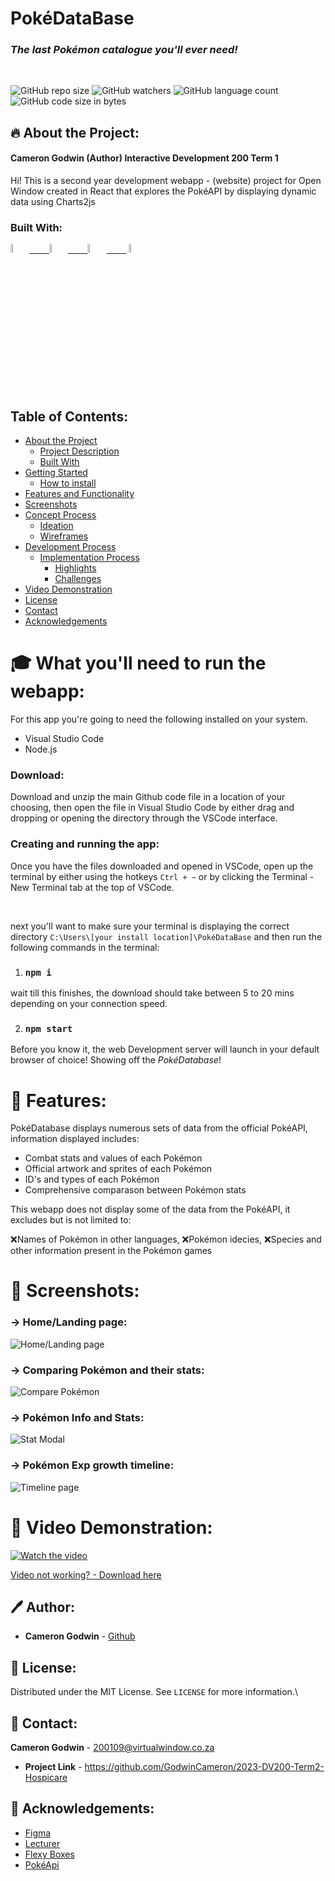 # PokéDataBase
### _The last Pokémon catalogue you'll ever need!_

<br />

![GitHub repo size](https://img.shields.io/github/repo-size/GodwinCameron/2023-DV200-Term1-Pokedatabase?color=limegreen)
![GitHub watchers](https://img.shields.io/github/watchers/GodwinCameron/2023-DV200-Term1-Pokedatabase?color=limegreen)
![GitHub language count](https://img.shields.io/github/languages/count/GodwinCameron/2023-DV200-Term1-Pokedatabase?color=limegreen)
![GitHub code size in bytes](https://img.shields.io/github/languages/code-size/GodwinCameron/2023-DV200-Term1-Pokedatabase?color=limegreen)

## 🔥 About the Project:
#### Cameron Godwin (Author) Interactive Development 200 Term 1

Hi! This is a second year development webapp - (website) project for Open Window created in React that explores the PokéAPI by displaying dynamic data using Charts2js

### Built With:

[<img src="https://upload.wikimedia.org/wikipedia/commons/thumb/6/61/HTML5_logo_and_wordmark.svg/2048px-HTML5_logo_and_wordmark.svg.png" width="6%" height="6%">&nbsp;&nbsp;&nbsp;&nbsp;&nbsp;&nbsp;&nbsp;&nbsp;](https://html.org/)[<img src="https://upload.wikimedia.org/wikipedia/commons/thumb/a/a7/React-icon.svg/1150px-React-icon.svg.png" width="6%" height="6%">&nbsp;&nbsp;&nbsp;&nbsp;&nbsp;&nbsp;&nbsp;&nbsp;](https://html.org/)[<img src="https://upload.wikimedia.org/wikipedia/commons/thumb/9/96/Sass_Logo_Color.svg/1280px-Sass_Logo_Color.svg.png" width="6%" height="6%">&nbsp;&nbsp;&nbsp;&nbsp;&nbsp;&nbsp;&nbsp;&nbsp;](https://www.php.net/docs.php) <img src="https://upload.wikimedia.org/wikipedia/commons/thumb/b/ba/Javascript_badge.svg/946px-Javascript_badge.svg.png" width="6%" height="6%">&nbsp;&nbsp;&nbsp;&nbsp;&nbsp;&nbsp;&nbsp;&nbsp;

## Table of Contents:

- [About the Project](#-about-the-project)
    - [Project Description](#-project-description)
    - [Built With](#built-with)
- [Getting Started](#-What-you'll-need-to-run-the-webapp)
    - [How to install](#Download)
- [Features and Functionality](#-screenshots)
- [Screenshots](#-Features)
- [Concept Process](#concept-process)
    - [Ideation](#ideation)
    - [Wireframes](#wireframes)
- [Development Process](#development-process)
    - [Implementation Process](#implementation-process)
        - [Highlights](#highlights)
        - [Challenges](#challenges)
- [Video Demonstration](#-video-demonstration)
- [License](#-license)
- [Contact](#-contact)
- [Acknowledgements](#-acknowledgements)

# 🎓 What you'll need to run the webapp:

For this app you're going to need the following installed on your system.

* Visual Studio Code
* Node.js

### Download:

Download and unzip the main Github code file in a location of your choosing, then open the file in Visual Studio Code by either drag and dropping or opening the directory through the VSCode interface.

### Creating and running the app:

Once you have the files downloaded and opened in VSCode, open up the terminal by either using the hotkeys `Ctrl + ~` or by clicking the Terminal - New Terminal tab at the top of VSCode.

<br/>

next you'll want to make sure your terminal is displaying the correct directory `C:\Users\[your install location]\PokéDataBase` and then run the following commands in the terminal:

1. ### `npm i` 
wait till this finishes, the download should take between 5 to 20 mins depending on your connection speed.

2. ### `npm start`


Before you know it, the web Development server will launch in your default browser of choice! Showing off the _PokéDatabase_!

# 🚀 Features:

PokéDatabase displays numerous sets of data from the official PokéAPI, information displayed includes:
* Combat stats and values of each Pokémon
* Official artwork and sprites of each Pokémon
* ID's and types of each Pokémon
* Comprehensive comparason between Pokémon stats

This webapp does not display some of the data from the PokéAPI, it excludes but is not limited to:
<p>❌Names of Pokémon in other languages, ❌Pokémon idecies, ❌Species and other information present in the Pokémon games</p>

# 📸 Screenshots:

### -> Home/Landing page:
![Home/Landing page](./Screenshots/home.JPG "Landing Page")
### -> Comparing Pokémon and their stats:
![Compare Pokémon](./Screenshots/compare.JPG "Compare")
### -> Pokémon Info and Stats:
![Stat Modal](./Screenshots/modal.JPG "Pokémon stat modal")
### -> Pokémon Exp growth timeline:
![Timeline page](./Screenshots/timeline.JPG "Timeline Page")

#  🎥 Video Demonstration:

[![Watch the video](https://static.vecteezy.com/system/resources/previews/027/245/458/non_2x/multimedia-video-player-frame-template-footage-display-live-video-streaming-broadcasting-illustration-vector.jpg)](https://youtu.be/BEZld5VxENs)

[Video not working? - Download here](./Demo/video.mp4)



<!-- AUTHORS -->

## 🖊 Author:
- **Cameron Godwin** - [Github](https://github.com/GodwinCameron)


<!-- LICENSE -->

## 📜 License:

Distributed under the MIT License. See `LICENSE` for more information.\

<!-- LICENSE -->

## 💌 Contact:
**Cameron Godwin** - [200109@virtualwindow.co.za](mailto:200109@virtualwindow.co.za) 
- **Project Link** - https://github.com/GodwinCameron/2023-DV200-Term2-Hospicare

<!-- ACKNOWLEDGEMENTS -->

## 🏅 Acknowledgements:


- [Figma](https://www.figma.com/)
- [Lecturer](https://github.com/Tsungai)
- [Flexy Boxes](https://the-echoplex.net/flexyboxes/)
- [PokéApi](https://pokeapi.co/)